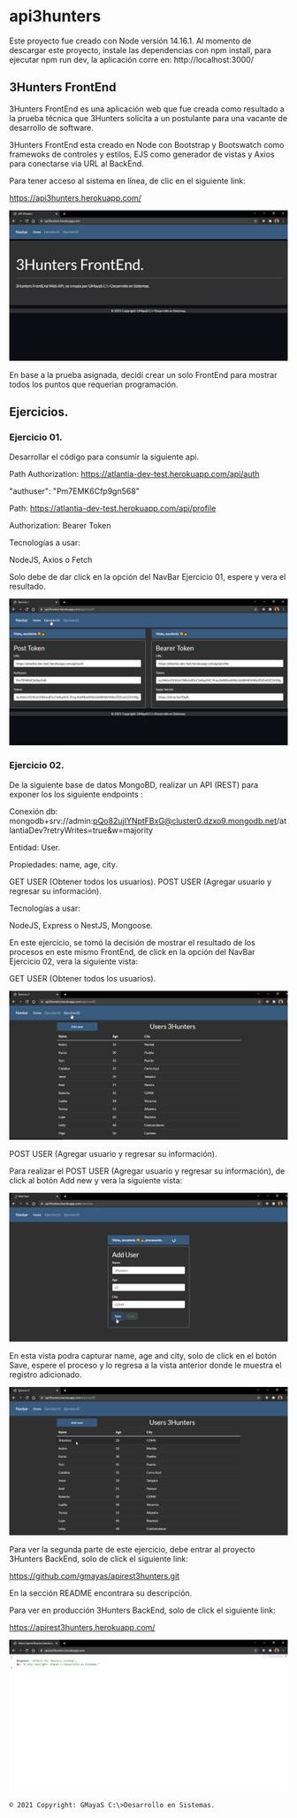 # api3hunters

Este proyecto fue creado con Node versión 14.16.1.
Al momento de descargar este proyecto, instale las dependencias con npm install, para ejecutar npm run dev, la aplicación corre en: http://localhost:3000/
## 3Hunters FrontEnd

3Hunters FrontEnd es una aplicación web que fue creada como resultado a la prueba técnica que 3Hunters solicita a un postulante para una vacante de desarrollo de software.

3Hunters FrontEnd esta creado en Node con Bootstrap y Bootswatch como framewoks de controles y estilos, EJS como generador de vistas y Axios para conectarse via URL al BackEnd.

Para tener acceso al sistema en línea, de clic en el siguiente link:

https://api3hunters.herokuapp.com/

![](/images/img01.png)

En base a la prueba asignada, decidí crear un solo FrontEnd para mostrar todos los puntos que requerian programación.

## Ejercicios.
### Ejercicio 01.

Desarrollar el código para consumir la siguiente api.

Path Authorization: https://atlantia-dev-test.herokuapp.com/api/auth

"authuser": "Pm7EMK6Cfp9gn568"

Path: https://atlantia-dev-test.herokuapp.com/api/profile

Authorization: Bearer Token 

Tecnologías a usar:

NodeJS, Axios o Fetch

Solo debe de dar click en la opción del NavBar Ejercicio 01, espere y vera el resultado.

![](/images/img02.png)

### Ejercicio 02.

De la siguiente base de datos MongoBD, realizar un API (REST) para exponer los los siguiente endpoints :

Conexión db: mongodb+srv://admin:pQo82ujIYNptFBxG@cluster0.dzxo9.mongodb.net/atlantiaDev?retryWrites=true&w=majority

Entidad: User.

Propiedades: name, age, city.

GET USER (Obtener todos los usuarios).
POST USER (Agregar usuario y regresar su información).

Tecnologías a usar:

NodeJS, Express o NestJS, Mongoose.

En este ejercicio, se tomó la decisión de mostrar el resultado de los procesos en este mismo FrontEnd, de click en la opción del NavBar Ejercicio 02, vera la siguiente vista: 

GET USER (Obtener todos los usuarios).

![](/images/img03.png)

POST USER (Agregar usuario y regresar su información).

Para realizar el POST USER (Agregar usuario y regresar su información), de click al botón Add new y vera la siguiente vista:

![](/images/img04.png)

En esta vista podra capturar name, age and city, solo de click en el botón Save, espere el proceso y lo regresa a la vista anterior donde le muestra el registro adicionado.

![](/images/img05.png)

Para ver la segunda parte de este ejercicio, debe entrar al proyecto 3Hunters BackEnd, solo de click el siguiente link:

https://github.com/gmayas/apirest3hunters.git

En la sección README encontrara su descripción.  

Para ver en producción 3Hunters BackEnd, solo de click el siguiente link:

https://apirest3hunters.herokuapp.com/

![](/images/img06.png)

`© 2021 Copyright: GMayaS C:\>Desarrollo en Sistemas.`


